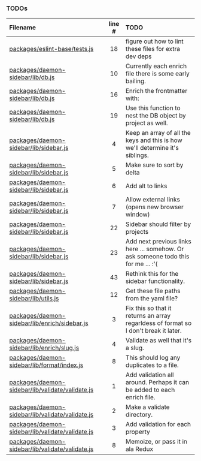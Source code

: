 ### TODOs
| Filename | line # | TODO
|:------|:------:|:------
| [packages/eslint-base/tests.js](packages/eslint-base/tests.js#L18) | 18 | figure out how to lint these files for extra dev deps
| [packages/daemon-sidebar/lib/db.js](packages/daemon-sidebar/lib/db.js#L10) | 10 | Currently each enrich file there is some early bailing.
| [packages/daemon-sidebar/lib/db.js](packages/daemon-sidebar/lib/db.js#L16) | 16 | Enrich the frontmatter with:
| [packages/daemon-sidebar/lib/db.js](packages/daemon-sidebar/lib/db.js#L19) | 19 | Use this function to nest the DB object by project as well.
| [packages/daemon-sidebar/lib/sidebar.js](packages/daemon-sidebar/lib/sidebar.js#L4) | 4 | Keep an array of all the keys and this is how we'll determine it's siblings.
| [packages/daemon-sidebar/lib/sidebar.js](packages/daemon-sidebar/lib/sidebar.js#L5) | 5 | Make sure to sort by delta
| [packages/daemon-sidebar/lib/sidebar.js](packages/daemon-sidebar/lib/sidebar.js#L6) | 6 | Add alt to links
| [packages/daemon-sidebar/lib/sidebar.js](packages/daemon-sidebar/lib/sidebar.js#L7) | 7 | Allow external links (opens new browser window)
| [packages/daemon-sidebar/lib/sidebar.js](packages/daemon-sidebar/lib/sidebar.js#L22) | 22 | Sidebar should filter by projects
| [packages/daemon-sidebar/lib/sidebar.js](packages/daemon-sidebar/lib/sidebar.js#L23) | 23 | Add next previous links here ... somehow. Or ask someone todo this for me ... :'(
| [packages/daemon-sidebar/lib/sidebar.js](packages/daemon-sidebar/lib/sidebar.js#L43) | 43 | Rethink this for the sidebar functionality.
| [packages/daemon-sidebar/lib/utils.js](packages/daemon-sidebar/lib/utils.js#L12) | 12 | Get these file paths from the yaml file?
| [packages/daemon-sidebar/lib/enrich/sidebar.js](packages/daemon-sidebar/lib/enrich/sidebar.js#L3) | 3 | Fix this so that it returns an array regarldess of format so I don't break it later.
| [packages/daemon-sidebar/lib/enrich/slug.js](packages/daemon-sidebar/lib/enrich/slug.js#L4) | 4 | Validate as well that it's a slug.
| [packages/daemon-sidebar/lib/format/index.js](packages/daemon-sidebar/lib/format/index.js#L8) | 8 | This should log any duplicates to a file.
| [packages/daemon-sidebar/lib/validate/validate.js](packages/daemon-sidebar/lib/validate/validate.js#L1) | 1 | Add validation all around. Perhaps it can be added to each enrich file.
| [packages/daemon-sidebar/lib/validate/validate.js](packages/daemon-sidebar/lib/validate/validate.js#L2) | 2 | Make a validate directory.
| [packages/daemon-sidebar/lib/validate/validate.js](packages/daemon-sidebar/lib/validate/validate.js#L3) | 3 | Add validation for each property
| [packages/daemon-sidebar/lib/validate/validate.js](packages/daemon-sidebar/lib/validate/validate.js#L8) | 8 | Memoize, or pass it in ala Redux
